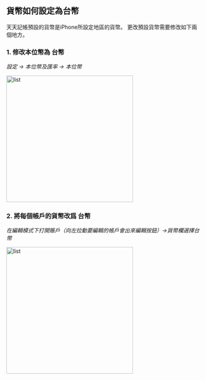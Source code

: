## 貨幣如何設定為台幣
天天記帳預設的貨幣是iPhone所設定地區的貨幣。
更改預設貨幣需要修改如下兩個地方。

### 1. 修改本位幣為 台幣 
*設定  → 本位幣及匯率  →  本位幣*  

<img src="https://kakeibo-helper.oss-cn-hongkong.aliyuncs.com/change-currency-base-tw.png" alt="list" width="330"/>


### 2. 將每個帳戶的貨幣改爲  台幣  
*在編輯模式下打開賬戶（向左拉動要編輯的帳戶會出來編輯按鈕）→貨幣欄選擇台幣*

<img src="https://kakeibo-helper.oss-cn-hongkong.aliyuncs.com/change-currency-account-tw.png" alt="list" width="330"/>